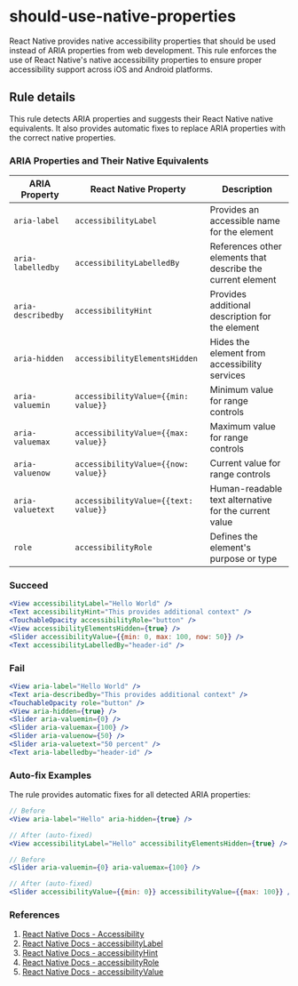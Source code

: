 # should-use-native-properties

React Native provides native accessibility properties that should be used instead of ARIA properties from web development. This rule enforces the use of React Native's native accessibility properties to ensure proper accessibility support across iOS and Android platforms.

## Rule details

This rule detects ARIA properties and suggests their React Native native equivalents. It also provides automatic fixes to replace ARIA properties with the correct native properties.

### ARIA Properties and Their Native Equivalents

| ARIA Property      | React Native Property                | Description                                                 |
| ------------------ | ------------------------------------ | ----------------------------------------------------------- |
| `aria-label`       | `accessibilityLabel`                 | Provides an accessible name for the element                 |
| `aria-labelledby`  | `accessibilityLabelledBy`            | References other elements that describe the current element |
| `aria-describedby` | `accessibilityHint`                  | Provides additional description for the element             |
| `aria-hidden`      | `accessibilityElementsHidden`        | Hides the element from accessibility services               |
| `aria-valuemin`    | `accessibilityValue={{min: value}}`  | Minimum value for range controls                            |
| `aria-valuemax`    | `accessibilityValue={{max: value}}`  | Maximum value for range controls                            |
| `aria-valuenow`    | `accessibilityValue={{now: value}}`  | Current value for range controls                            |
| `aria-valuetext`   | `accessibilityValue={{text: value}}` | Human-readable text alternative for the current value       |
| `role`             | `accessibilityRole`                  | Defines the element's purpose or type                       |

### Succeed

```jsx
<View accessibilityLabel="Hello World" />
<Text accessibilityHint="This provides additional context" />
<TouchableOpacity accessibilityRole="button" />
<View accessibilityElementsHidden={true} />
<Slider accessibilityValue={{min: 0, max: 100, now: 50}} />
<Text accessibilityLabelledBy="header-id" />
```

### Fail

```jsx
<View aria-label="Hello World" />
<Text aria-describedby="This provides additional context" />
<TouchableOpacity role="button" />
<View aria-hidden={true} />
<Slider aria-valuemin={0} />
<Slider aria-valuemax={100} />
<Slider aria-valuenow={50} />
<Slider aria-valuetext="50 percent" />
<Text aria-labelledby="header-id" />
```

### Auto-fix Examples

The rule provides automatic fixes for all detected ARIA properties:

```jsx
// Before
<View aria-label="Hello" aria-hidden={true} />

// After (auto-fixed)
<View accessibilityLabel="Hello" accessibilityElementsHidden={true} />
```

```jsx
// Before
<Slider aria-valuemin={0} aria-valuemax={100} />

// After (auto-fixed)
<Slider accessibilityValue={{min: 0}} accessibilityValue={{max: 100}} />
```

### References

1. [React Native Docs - Accessibility](https://reactnative.dev/docs/accessibility)
2. [React Native Docs - accessibilityLabel](https://reactnative.dev/docs/accessibility#accessibilitylabel)
3. [React Native Docs - accessibilityHint](https://reactnative.dev/docs/accessibility#accessibilityhint)
4. [React Native Docs - accessibilityRole](https://reactnative.dev/docs/accessibility#accessibilityrole)
5. [React Native Docs - accessibilityValue](https://reactnative.dev/docs/accessibility#accessibilityvalue)
